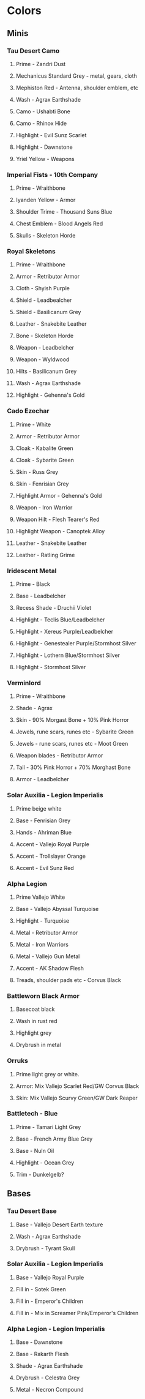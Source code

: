 # Colors

## Minis

### Tau Desert Camo

1. Prime - Zandri Dust

2. Mechanicus Standard Grey - metal, gears, cloth

3. Mephiston Red - Antenna, shoulder emblem, etc

4. Wash - Agrax Earthshade

5. Camo - Ushabti Bone

6. Camo - Rhinox Hide

7. Highlight - Evil Sunz Scarlet

8. Highlight - Dawnstone

9. Yriel Yellow - Weapons

### Imperial Fists - 10th Company

1. Prime - Wraithbone

2. Iyanden Yellow - Armor

3. Shoulder Trime - Thousand Suns Blue

4. Chest Emblem - Blood Angels Red

4. Skulls - Skeleton Horde

### Royal Skeletons

1. Prime - Wraithbone

2. Armor - Retributor Armor

3. Cloth - Shyish Purple

4. Shield - Leadbealcher

5. Shield - Basilicanum Grey

6. Leather - Snakebite Leather

7. Bone - Skeleton Horde

8. Weapon - Leadbelcher

9. Weapon - Wyldwood

10. Hilts - Basilicanum Grey

11. Wash - Agrax Earthshade

12. Highlight - Gehenna's Gold

### Cado Ezechar
1. Prime - White

2. Armor - Retributor Armor

3. Cloak - Kabalite Green

4. Cloak - Sybarite Green

5. Skin - Russ Grey

6. Skin - Fenrisian Grey

7. Highlight Armor - Gehenna's Gold

8. Weapon - Iron Warrior

9. Weapon Hilt - Flesh Tearer's Red

10. Highlight Weapon - Canoptek Alloy

11. Leather - Snakebite Leather

12. Leather -  Ratling Grime

### Iridescent Metal

1. Prime - Black

2. Base - Leadbelcher

3. Recess Shade - Druchii Violet

4. Highlight - Teclis Blue/Leadbelcher

5. Highlight - Xereus Purple/Leadbelcher

6. Highlight - Genestealer Purple/Stormhost Silver

7. Highlight - Lothern Blue/Stormhost Silver

8. Highlight - Stormhost Silver

### Verminlord
1. Prime - Wraithbone

2. Shade - Agrax

3. Skin - 90% Morgast Bone + 10% Pink Horror

4. Jewels, rune scars, runes etc - Sybarite Green

5. Jewels - rune scars, runes etc - Moot Green

5. Weapon blades - Retributor Armor

6. Tail - 30% Pink Horror + 70% Morghast Bone

7. Armor - Leadbelcher

### Solar Auxilia - Legion Imperialis

1. Prime beige white

2. Base - Fenrisian Grey

3. Hands - Ahriman Blue

4. Accent - Vallejo Royal Purple

5. Accent - Trollslayer Orange

6. Accent - Evil Sunz Red

### Alpha Legion

1. Prime Vallejo White

2. Base - Vallejo Abyssal Turquoise

3. Highlight - Turquoise

4. Metal - Retributor Armor

5. Metal - Iron Warriors

6. Metal - Vallejo Gun Metal

7. Accent - AK Shadow Flesh

8. Treads, shoulder pads etc - Corvus Black

### Battleworn Black Armor

1. Basecoat black

2. Wash in rust red

3. Highlight grey

4. Drybrush in metal

### Orruks

1. Prime light grey or white.

2. Armor: Mix Vallejo Scarlet Red/GW Corvus Black

3. Skin: Mix Vallejo Scurvy Green/GW Dark Reaper

### Battletech - Blue
1. Prime - Tamari Light Grey

2. Base - French Army Blue Grey

3. Base - Nuln Oil

4. Highlight - Ocean Grey

5. Trim - Dunkelgelb?

## Bases

### Tau Desert Base

1. Base - Vallejo Desert Earth texture

2. Wash - Agrax Earthshade

3. Drybrush - Tyrant Skull

### Solar Auxilia - Legion Imperialis

1. Base - Vallejo Royal Purple

2. Fill in - Sotek Green

3. Fill in - Emperor's Children

4. Fill in - Mix in Screamer Pink/Emperor's Children

### Alpha Legion - Legion Imperialis

1. Base - Dawnstone

2. Base - Rakarth Flesh

3. Shade - Agrax Earthshade

4. Drybrush - Celestra Grey

5. Metal - Necron Compound
